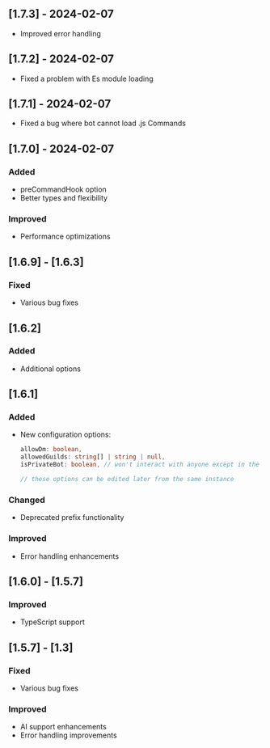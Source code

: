 ## [1.7.3] - 2024-02-07
- Improved error handling

## [1.7.2] - 2024-02-07
- Fixed a problem with Es module loading

## [1.7.1] - 2024-02-07
- Fixed a bug where bot cannot load .js Commands

## [1.7.0] - 2024-02-07
### Added
- preCommandHook option
- Better types and flexibility

### Improved
- Performance optimizations

## [1.6.9] - [1.6.3]
### Fixed
- Various bug fixes

## [1.6.2]
### Added
- Additional options

## [1.6.1]
### Added
- New configuration options:
  ```ts
  allowDm: boolean,
  allowedGuilds: string[] | string | null,
  isPrivateBot: boolean, // won't interact with anyone except in the allowed guilds

  // these options can be edited later from the same instance
  ```

### Changed
- Deprecated prefix functionality

### Improved
- Error handling enhancements

## [1.6.0] - [1.5.7]
### Improved
- TypeScript support

## [1.5.7] - [1.3]
### Fixed
- Various bug fixes

### Improved
- AI support enhancements
- Error handling improvements